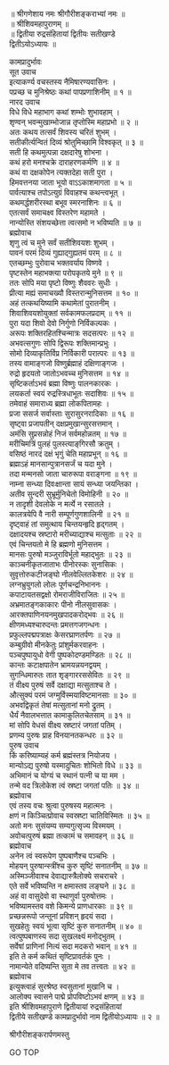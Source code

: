 
  
॥ श्रीगणेशाय नमः श्रीगौरीशङ्कराभ्यां नमः ॥  
॥ श्रीशिवमहापुराणम् ॥  
॥ द्वितीया रुद्रसंहितायां द्वितीयः सतीखण्डे  
द्वितीऽयोऽध्यायः ॥  
  
कामप्रादुर्भावः  
सूत उवाच  
इत्याकर्ण्य वचस्तस्य नैमिषारण्यवासिनः ।  
पप्रच्छ च मुनिश्रेष्ठः कथां पापप्रणाशिनीम् ॥ १ ॥  
नारद उवाच  
विधे विधे महाभाग कथां शम्भोः शुभावहाम् ।  
शृण्वन् भवन्मुखाम्भोजान्न तृप्तोस्मि महाप्रभो ॥ २ ॥  
अतः कथय तत्सर्वं शिवस्य चरितं शुभम् ।  
सतीकीर्त्यन्वितं दिव्यं श्रोतुमिच्छामि विश्वकृत् ॥ ३ ॥  
सती हि कथमुत्पन्ना दक्षदारेषु शोभना ।  
कथं हरो मनश्चक्रे दाराहरणकर्मणि ॥ ४ ॥  
कथं वा दक्षकोपेन त्यक्तदेहा सती पुरा ।  
हिमवत्तनया जाता भूयो वाऽऽकाशमागता ॥ ५ ॥  
पार्वत्याश्च तपोऽत्युग्रं विवाहश्च कथन्त्वभूत् ।  
कथमर्द्धशरीरस्था बभूव स्मरनाशिनः ॥ ६ ॥  
एतत्सर्वं समाचक्ष्व विस्तरेण महामते ।  
नान्योस्ति संशयच्छेत्ता त्वत्समो न भविष्यति ॥ ७ ॥  
ब्रह्मोवाच  
शृणु त्वं च मुने सर्वं सतीशिवयशः शुभम् ।  
पावनं परमं दिव्यं गुह्याद्‌गुह्यतमं परम् ॥ ८ ॥  
एतच्छम्भुः पुरोवाच भक्तवर्याय विष्णवे ।  
पृष्टस्तेन महाभक्त्या परोपकृतये मुने ॥ ९ ॥  
ततः सोपि मया पृष्टो विष्णुः शैववरः सुधीः ।  
प्रीत्या मह्यं समाचख्यौ विस्तरान्मुनिसत्तम ॥ १० ॥  
अहं तत्कथयिष्यामि कथामेतां पुरातनीम् ।  
शिवाशिवयशोयुक्तां सर्वकामफलप्रदाम् ॥ ११ ॥  
पुरा यदा शिवो देवो निर्गुणो निर्विकल्पकः ।  
अरूपः शक्तिरहितश्चिन्मात्रः सदसत्परः ॥ १२ ॥  
अभवत्सगुणः सोपि द्विरूपः शक्तिमान्प्रभुः ।  
सोमो दिव्याकृतिर्विप्र निर्विकारी परात्परः ॥ १३ ॥  
तस्य वामाङ्‌गजो विष्णुर्ब्रह्माहं दक्षिणाङ्‌गजः ।  
रुद्रो हृदयतो जातोऽभवच्च मुनिसत्तम ॥ १४ ॥  
सृष्टिकर्ताऽभवं ब्रह्मा विष्णुः पालनकारकः ।  
लयकर्ता स्वयं रुद्रस्त्रिधाभूतः सदाशिवः ॥ १५ ॥  
तमेवाहं समाराध्य ब्रह्मा लोकपितामहः ।  
प्रजा ससर्ज सर्वास्ताः सुरासुरनरादिकाः ॥ १६ ॥  
सृष्ट्वा प्रजापतीन् दक्षप्रमुखान्सुरसत्तमान् ।  
अमंसि सुप्रसन्नोहं निजं सर्वमहोन्नतम् ॥ १७ ॥  
मरीचिमत्रिं पुलहं पुलस्त्याङ्‌गिरसौ क्रतुम् ।  
वसिष्ठं नारदं दक्षं भृगुं चेति महाप्रभून् ॥ १६ ॥  
ब्रह्माऽहं मानसान्पुत्रानसर्जं च यदा मुने ।  
तदा मन्मनसो जाता चारुरूपा वराङ्‌गना ॥ १९ ॥  
नाम्ना सन्ध्या दिवःक्षान्ता सायं सन्ध्या जयन्तिका ।  
अतीव सुन्दरी सुभ्रूर्मुनिचेतो विमोहिनी ॥ २० ॥  
न तादृशी देवलोके न मर्त्ये न रसातले ।  
कालत्रयेपि वै नारी सम्पूर्णगुणशालिनी ॥ २१ ॥  
दृष्ट्वाहं तां समुत्थाय चिन्तयन्हृदि हृद्‌गतम् ।  
दक्षादयश्च स्रष्टारो मरीच्याद्याश्च मत्सुताः ॥ २२ ॥  
एवं चिन्तयतो मे हि ब्रह्मणो मुनिसत्तम ।  
मानसः पुरुषो मञ्जुराविर्भूतो महाद्‌भुतः ॥ २३ ॥  
काञ्चनीकृतजाताभः पीनोरस्कः सुनासिकः ।  
सुवृत्तोरुकटीजङ्‌घो नीलवेल्लितकेशरः ॥ २४ ॥  
लग्नभ्रुयुगलो लोलः पूर्णचन्द्रनिभाननः ।  
कपाटायतसद्वक्षो रोमराजीविराजितः ॥ २५ ॥  
अभ्रमातङ्‌गकाकारः पीनो नीलसुवासकः ।  
आरक्तपाणिनयनमुखपादकरोद्‌भवः ॥ २६ ॥  
क्षीणमध्यश्चारुदन्तः प्रमत्तगजगन्धनः ।  
प्रफुल्लपद्मपत्राक्षः केसरघ्राणतर्पणः ॥ २७ ॥  
कम्बुग्रीवो मीनकेतुः प्रांशुर्मकरवाहनः ।  
पञ्चपुष्पायुधो वेगी पुष्पकोदण्डमण्डितः ॥ २८ ॥  
कान्तः कटाक्षपातेन भ्रामयन्नयनद्वयम् ।  
सुगन्धिमारुतः तात शृङ्‌गाररससेवितः ॥ २९ ॥  
तं वीक्ष्य पुरुषं सर्वे दक्षाद्या मत्सुताश्च ते ।  
औत्सुक्यं परमं जग्मुर्विस्मयाविष्टमानसाः ॥ ३० ॥  
अभवद्विकृतं तेषां मत्सुतानां मनो द्रुतम् ।  
धैर्यं नैवालभत्तात कामाकुलितचेतसाम् ॥ ३१ ॥  
मां सोपि वेधसं वीक्ष्य स्रष्टारं जगतां पतिम् ।  
प्रणम्य पुरुषः प्राह विनयानतकन्धरः ॥ ३२ ॥  
पुरुष उवाच  
किं करिष्याम्यहं कर्म ब्रह्मंस्तत्र नियोजय ।  
मान्योऽद्य पुरुषो यस्मादुचितः शोभितो विधे ॥ ३३ ॥  
अभिमानं च योग्यं च स्थानं पत्नी च या मम ।  
तन्मे वद त्रिलोकेश त्वं स्रष्टा जगतां पतिः ॥ ३४ ॥  
ब्रह्मोवाच  
एवं तस्य वचः श्रुत्वा पुरुषस्य महात्मनः ।  
क्षणं न किञ्चित्प्रोवाच स्वस्रष्टा चातिविस्मितः ॥ ३५ ॥  
अतो मनः सुसंयम्य सम्यगुत्सृज्य विस्मयम् ।  
अवोचत्पुरुषं ब्रह्मा तत्कामं च समावहन् ॥ ३६ ॥  
ब्रह्मोवाच  
अनेन त्वं स्वरूपेण पुष्पबाणैश्च पञ्चभिः ।  
मोहयन् पुरुषान्स्त्रींश्च कुरु सृष्टिं सनातनीम् ॥ ३७ ॥  
अस्मिञ्जीवाश्च देवाद्यास्त्रैलोक्ये सचराचरे ।  
एते सर्वे भविष्यन्ति न क्षमास्तव लङ्‌घने ॥ ३८ ॥  
अहं वा वासुदेवो वा स्थाणुर्वा पुरुषोत्तमः ।  
भविष्यामस्तव वशे किमन्ये प्राणधारकाः ॥ ३९ ॥  
प्रच्छन्नरूपो जन्तूनां प्रविशन् हृदयं सदा ।  
सुखहेतुः स्वयं भूत्वा सृष्टिं कुरु सनातनीम् ॥ ४० ॥  
त्वत्पुष्पबाणस्य सदा सुखलक्ष्यं मनोद्‌भुतम् ।  
सर्वेषां प्राणिनां नित्यं सदा मदकरो भवान् ॥ ४१ ॥  
इति ते कर्म कथितं सृष्टिप्रावर्तकं पुनः ।  
नामान्येते वदिष्यन्ति सुता मे तव तत्त्वतः ॥ ४२ ॥  
ब्रह्मोवाच  
इत्युक्त्वाहं सुरश्रेष्ठ स्वसुतानां मुखानि च ।  
आलोक्य स्वासने पाद्मे प्रोपविष्टोऽभवं क्षणम् ॥ ४३ ॥  
इति श्रीशिवमहापुराणे द्वितीयायां रुद्रसंहितायां  
द्वितीये सतीखण्डे कामप्रादुर्भावो नाम द्वितीयोऽध्यायः ॥ २ ॥  
  
  
श्रीगौरीशङ्करार्पणमस्तु  
  
GO TOP
